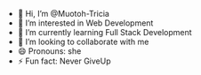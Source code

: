 - 👋 Hi, I’m @Muotoh-Tricia
- 👀 I’m interested in Web Development
- 🌱 I’m currently learning Full Stack Development
- 💞️ I’m looking to collaborate with me
- 😄 Pronouns: she
- ⚡ Fun fact: Never GiveUp

<!---
Muotoh-Tricia/Muotoh-Tricia is a ✨ special ✨ repository because its `README.md` (this file) appears on your GitHub profile.
You can click the Preview link to take a look at your changes.
--->
